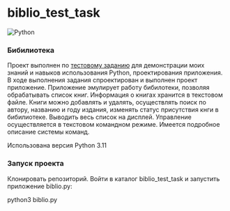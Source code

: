 # biblio_test_task
![Python](https://img.shields.io/badge/python-3670A0?style=for-the-badge&logo=python&logoColor=ffdd54)

### Бибилиотека
Проект выполнен по [тестовому заданию](task.doc) для демонстрации моих знаний и навыков использования Python, проектирования приложения.
В ходе выполнения задания спроектирован и выполнен проект приложение.
Приложение эмулирует работу бибилотеки, позволяя обрабатывать список книг. Информация о книгах хранится в текстовом файле.
Книги можно добавлять и удалять, осуществлять поиск по автору, названию и году издания, изменять статус присутствия кнги в бибилиотеке. Выводить весь список на дисплей. Управление осуществляется в текстовом командном режиме. Имеется подробное описание системы команд.

Использована версия Python 3.11
 
### Запуск проекта

Клонировать репозиторий. Войти в каталог biblio_test_task и запустить приложение biblio.py:

python3 biblio.py
